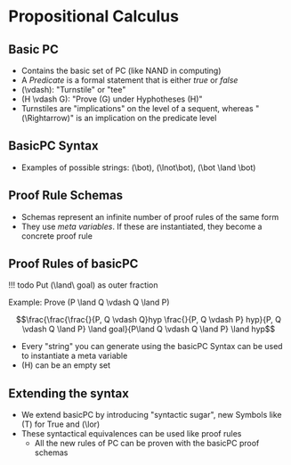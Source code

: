 # Propositional Calculus
## Basic PC
- Contains the basic set of PC (like NAND in computing)
- A *Predicate* is a formal statement that is either *true* or *false*
- \(\vdash\): "Turnstile" or "tee"
- \(H \vdash G\): "Prove \(G\) under Hyphotheses \(H\)"
- Turnstiles are "implications" on the level of a sequent, whereas "\(\Rightarrow\)" is an implication on the predicate level

## BasicPC Syntax
- Examples of possible strings: \(\bot\), \(\lnot\bot\), \(\bot \land \bot\)

## Proof Rule Schemas
- Schemas represent an infinite number of proof rules of the same form
- They use *meta variables*. If these are instantiated, they become a concrete proof rule

## Proof Rules of basicPC
!!! todo
    Put \(\land\ goal\) as outer fraction

Example: Prove \(P \land Q \vdash Q \land P\)

$$\frac{\frac{\frac{}{P, Q \vdash Q}hyp \frac{}{P, Q \vdash P} hyp}{P, Q \vdash Q \land P} \land goal}{P\land Q \vdash Q \land P} \land hyp$$

- Every "string" you can generate using the basicPC Syntax can be used to instantiate a meta variable
- \(H\) can be an empty set

## Extending the syntax
- We extend basicPC by introducing "syntactic sugar", new Symbols like \(T\) for True and \(\lor\)
- These syntactical equivalences can be used like proof rules
    - All the new rules of PC can be proven with the basicPC proof schemas
